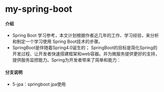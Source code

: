 # my-spring-boot

#### 介绍
- Spring Boot 学习参考，本文计划根据作者近几年的工作、学习经验，来分析和制定一个学习使用 Spring Boot技术的步骤。
- SpringBoot是伴随着Spring4.0诞生的； SpringBoot的目标是简化Spring的开发过程、让开发者快速搭建框架和web容器。并为微服务提供更好的支持，提供服务监控能力。Spring为开发者带来了简单和能力：



#### 分支说明

- 5-jpa：springboot jpa使用


